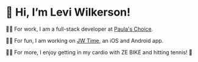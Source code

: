 # 👋 Hi, I’m Levi Wilkerson!

🧑‍💼 For work, I am a full-stack developer at [Paula's Choice](https://www.paulaschoice.com/).

👨‍💻 For fun, I am working on [JW Time](https://github.com/leviFrosty/JW-Time), an iOS and Android app.

🚴‍♂️ For more, I enjoy getting in my cardio with ZE BIKE and hitting tennis! 🎾
